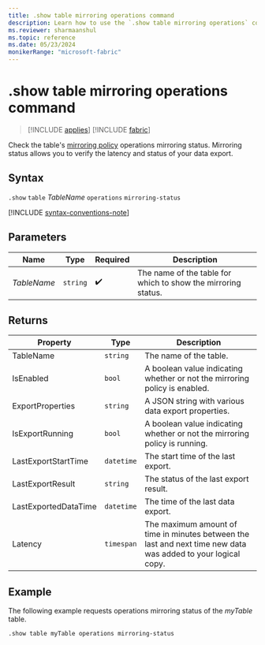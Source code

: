 ```yaml
---
title: .show table mirroring operations command
description: Learn how to use the `.show table mirroring operations` command to check the mirroring policy operations.
ms.reviewer: sharmaanshul
ms.topic: reference
ms.date: 05/23/2024
monikerRange: "microsoft-fabric"
---
```

# .show table mirroring operations command

> [!INCLUDE [applies](../includes/applies-to-version/applies.md)] [!INCLUDE [fabric](../includes/applies-to-version/fabric.md)]

Check the table's [mirroring policy](mirroring-policy.md) operations mirroring status. Mirroring status allows you to verify the latency and status of your data export.

## Syntax

`.show` `table` *TableName* `operations` `mirroring-status`

[!INCLUDE [syntax-conventions-note](../includes/syntax-conventions-note.md)]

## Parameters

|Name|Type|Required|Description|
|--|--|--|--|
|*TableName*| `string` | :heavy_check_mark:|The name of the table for which to show the mirroring status.|

## Returns

| Property | Type | Description |
|-----|-----|-----|
|TableName | `string` | The name of the table. |
|IsEnabled | `bool` | A boolean value indicating whether or not the mirroring policy is enabled. |
|ExportProperties |`string` | A JSON string with various data export properties. |
|IsExportRunning | `bool` | A boolean value indicating whether or not the mirroring policy is running. |
|LastExportStartTime | `datetime`| The start time of the last export. |
|LastExportResult | `string` | The status of the last export result. |
|LastExportedDataTime|`datetime` | The time of the last data export.  |
|Latency | `timespan` |The maximum amount of time in minutes between the last and next time new data was added to your logical copy.  |

## Example

The following example requests operations mirroring status of the *myTable* table.

```kusto
.show table myTable operations mirroring-status 
```
